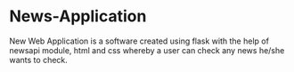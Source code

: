 # News-Application
New Web Application is a software created using flask with the help of newsapi module, html and css whereby a user can check any news he/she wants to check. 
